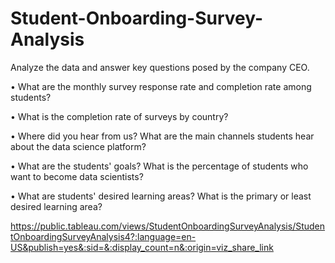 # Student-Onboarding-Survey-Analysis

Analyze the data and answer key questions posed by the company CEO.

• What are the monthly survey response rate and completion rate among students?

• What is the completion rate of surveys by country?

• Where did you hear from us? What are the main channels students hear about the data science platform?

• What are the students' goals? What is the percentage of students who want to become data scientists?

• What are students' desired learning areas? What is the primary or least desired learning area?



https://public.tableau.com/views/StudentOnboardingSurveyAnalysis/StudentOnboardingSurveyAnalysis4?:language=en-US&publish=yes&:sid=&:display_count=n&:origin=viz_share_link

